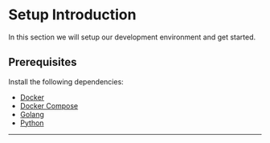 # Setup Introduction

In this section we will setup our development environment and get started.

## Prerequisites

Install the following dependencies:

- [Docker](https://docs.docker.com/get-docker/)
- [Docker Compose](https://docs.docker.com/compose/install/)
- [Golang](https://go.dev/doc/install)
- [Python](https://www.python.org/downloads/)

---
